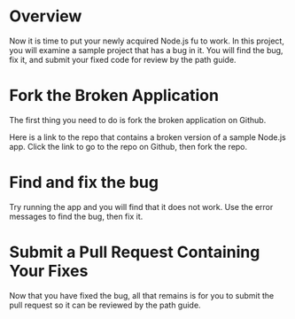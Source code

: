 <!--
name: node-project-fix-sample
version : 0.0.1
title : "Node.js Project - Fix the Sample Application"
description: "This module allows you to examine a sample application that has a bug in it. Find the bug and fix it.
homepage : "https://pilot.outlearn.com/user/25"
author : "Jeff Whatcott"
license : "Creative Commons Attribution 4.0 International"
freshnessDate : 2015-06-17
-->

<!-- @section, "title" : "Overview"-->
# Overview
Now it is time to put your newly acquired Node.js fu to work. In this project, you will examine a sample project that has a bug in it. You will find the bug, fix it, and submit your fixed code for review by the path guide.

<!-- @section, "title" : "Fork The Broken Application"-->
# Fork the Broken Application
The first thing you need to do is fork the broken application on Github.

Here is a link to the repo that contains a broken version of a sample Node.js app. Click the link to go to the repo on Github, then fork the repo.

<!-- @link, "url" : "https://github.com/sigma512/node-js-sample", "text": "Fork the repo of the broken app." -->

<!-- @section, "title" : "Find and Fix the Bug"-->
# Find and fix the bug
Try running the app and you will find that it does not work. Use the error messages to find the bug, then fix it.

<!-- @task, "hasDeliverable" : false, "text" : "Find and fix the bug."-->


<!-- @section, "title" : "Submit a Pull Request Containing Your Fixes"-->
# Submit a Pull Request Containing Your Fixes

Now that you have fixed the bug, all that remains is for you to submit the pull request so it can be reviewed by the path guide.


<!-- @task, "hasDeliverable" : true, "text" : "Create a pull request containing your fixes to the bug, and paste URL of your pull request below."-->
